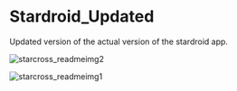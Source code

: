 # Stardroid_Updated
Updated version of the actual version of the stardroid app.

![starcross_readmeimg2](https://user-images.githubusercontent.com/43133646/55669489-ad289480-5895-11e9-85e4-c41bea995442.jpeg)

![starcross_readmeimg1](https://user-images.githubusercontent.com/43133646/55669488-a9950d80-5895-11e9-9b0b-6dba56ed361c.jpeg)
